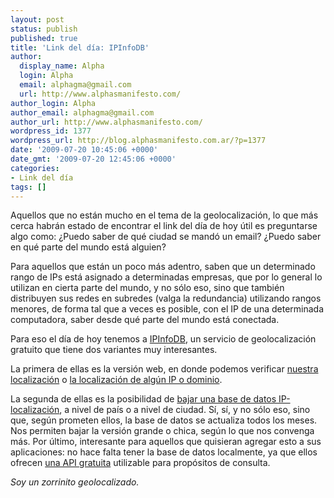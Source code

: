 ```yaml
---
layout: post
status: publish
published: true
title: 'Link del día: IPInfoDB'
author:
  display_name: Alpha
  login: Alpha
  email: alphagma@gmail.com
  url: http://www.alphasmanifesto.com/
author_login: Alpha
author_email: alphagma@gmail.com
author_url: http://www.alphasmanifesto.com/
wordpress_id: 1377
wordpress_url: http://blog.alphasmanifesto.com.ar/?p=1377
date: '2009-07-20 10:45:06 +0000'
date_gmt: '2009-07-20 12:45:06 +0000'
categories:
- Link del día
tags: []
---
```


Aquellos que no están mucho en el tema de la geolocalización, lo que más cerca habrán estado de encontrar el link del día de hoy útil es preguntarse algo como:  ¿Puedo saber de qué ciudad se mandó un email?  ¿Puedo saber en qué parte del mundo está alguien?

Para aquellos que están un poco más adentro, saben que un determinado rango de IPs está asignado a determinadas empresas, que por lo general lo utilizan en cierta parte del mundo, y no sólo eso, sino que también distribuyen sus redes en subredes (valga la redundancia) utilizando rangos menores, de forma tal que a veces es posible, con el IP de una determinada computadora, saber desde qué parte del mundo está conectada.

Para eso el día de hoy tenemos a [IPInfoDB](http://ipinfodb.com/), un servicio de geolocalización gratuito que tiene dos variantes muy interesantes.

La primera de ellas es la versión web, en donde podemos verificar [nuestra localización](http://ipinfodb.com/my_ip_location.php) o [la localización de algún IP o dominio](http://ipinfodb.com/ip_locator.php).

La segunda de ellas es la posibilidad de [bajar una base de datos IP-localización](http://ipinfodb.com/ip_database.php), a nivel de país o a nivel de ciudad. Sí, sí, y no sólo eso, sino que, según prometen ellos, la base de datos se actualiza todos los meses. Nos permiten bajar la versión grande o chica, según lo que nos convenga más. Por último, interesante para aquellos que quisieran agregar esto a sus aplicaciones: no hace falta tener la base de datos localmente, ya que ellos ofrecen [una API gratuita](http://ipinfodb.com/ip_location_api.php) utilizable para propósitos de consulta.

_Soy un zorrinito geolocalizado._

